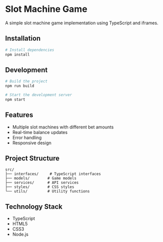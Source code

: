 # Slot Machine Game

A simple slot machine game implementation using TypeScript and iframes.

## Installation

```bash
# Install dependencies
npm install
```

## Development

```bash
# Build the project
npm run build

# Start the development server
npm start
```

## Features

- Multiple slot machines with different bet amounts
- Real-time balance updates
- Error handling
- Responsive design

## Project Structure

```
src/
├── interfaces/     # TypeScript interfaces
├── models/        # Game models
├── services/      # API services
├── styles/        # CSS styles
└── utils/         # Utility functions
```

## Technology Stack

- TypeScript
- HTML5
- CSS3
- Node.js